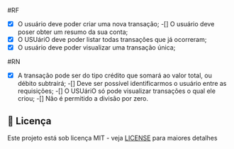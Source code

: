 #RF

-[X] O usuário deve poder criar uma nova transação;
-[] O usuário deve poser obter um resumo da sua conta;
-[X] O USUáriO deve poder listar todas transações que já ocorreram;
-[X] O usuário deve poder visualizar uma transação única;

#RN

-[X] A transação pode ser do tipo crédito que somará ao valor total, ou débito subtrairá;
-[] Deve ser possível identificarmos o usuário entre as requisições;
-[] O USUáriO só pode visualizar transações o qual ele criou;
-[] Não é permitido a divisão por zero.

## :memo: Licença ##
Este projeto está sob licença MIT - veja [LICENSE](https://opensource.org/licenses/MIT) para maiores detalhes
